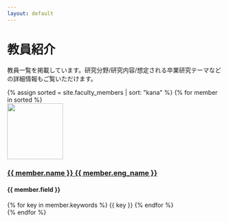 ```yaml
---
layout: default
---
```


# 教員紹介

教員一覧を掲載しています。研究分野/研究内容/想定される卒業研究テーマなどの詳細情報もご覧いただけます。

<div class="mi-member-list">
{% assign sorted = site.faculty_members | sort: "kana" %}
{% for member in sorted %}
  <div class="mi-member-list-cols">
    <div class="mi-member-list-box">
      <div class="mi-member-list-img">
        <img src="{{ member.photo  | relative_url }}" width="130px">
      </div>
      <div class="mi-member-text">
        <h3><a href="{{ member.url | relative_url }}">{{ member.name }} {{ member.eng_name }}</a></h3>
        <h4>{{ member.field }}</h4>
        <div class="mi-keywords-list">
        {% for key in member.keywords %}
          <span class="mi-keywords">{{ key }}</span>
        {% endfor %}
        </div>
      </div>
    </div>
  </div>
{% endfor %}
</div>